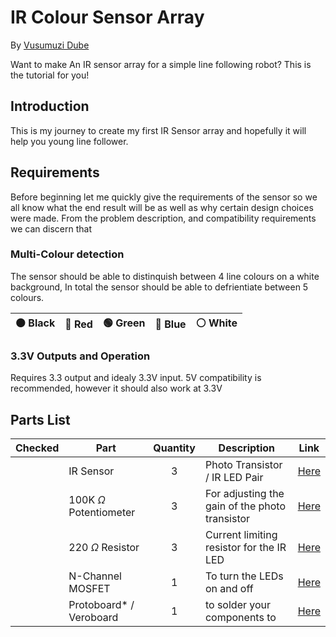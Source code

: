 # IR Colour Sensor Array
By [Vusumuzi Dube](https://github.com/VusumuziDube)

Want to make An IR sensor array for a simple line following robot?
This is the tutorial for you!

## Introduction

This is my journey to create my first IR Sensor array and hopefully it will help you young line follower.

## Requirements

Before beginning let me quickly give the requirements of the sensor so we all know what the end result will be as well as why certain design choices were made.
From the problem description, and compatibility requirements we can discern that 

### Multi-Colour detection

The sensor should be able to distinquish between 4 line colours on a white background, In total the sensor should be able to defrientiate between 5 colours.

| ⚫ Black | 🔴 Red | 🟢 Green |🔵 Blue |⚪ White |
|-----------|--------|-----------|--------|----------|

### 3.3V Outputs and Operation

Requires 3.3 output and idealy 3.3V input. 5V compatibility is recommended, however it should also work at 3.3V

## Parts List

| Checked |             Part            | Quantity |                   Description                  | Link |
|---------|-----------------------------|:--------:|------------------------------------------------|:----:|
|         | IR Sensor                   | 3        | Photo Transistor / IR LED Pair                 | [Here](https://www.robotics.org.za/ITR9909?tracking=vUaBcGVoiTrcysntIvEoMY8EaQc3nlEaAzJSIy7qZ7d9tucVpG1GYWE2hHAKGVYS) |
|         | 100K $\Omega$ Potentiometer | 3        | For adjusting the gain of the photo transistor | [Here](https://www.robotics.org.za/B104-100K?tracking=vUaBcGVoiTrcysntIvEoMY8EaQc3nlEaAzJSIy7qZ7d9tucVpG1GYWE2hHAKGVYS) |
|         | 220 $\Omega$ Resistor       | 3        | Current limiting resistor for the IR LED       | [Here](https://www.robotics.org.za/RES-220E-50?tracking=vUaBcGVoiTrcysntIvEoMY8EaQc3nlEaAzJSIy7qZ7d9tucVpG1GYWE2hHAKGVYS) |
|         | N-Channel MOSFET            | 1        | To turn the LEDs on and off                    | [Here](https://www.robotics.org.za/BS170-TO-92?tracking=vUaBcGVoiTrcysntIvEoMY8EaQc3nlEaAzJSIy7qZ7d9tucVpG1GYWE2hHAKGVYS) |
|         | Protoboard* / Veroboard     | 1        | to solder your components to                   | [Here](https://www.robotics.org.za/PROTO5070?tracking=vUaBcGVoiTrcysntIvEoMY8EaQc3nlEaAzJSIy7qZ7d9tucVpG1GYWE2hHAKGVYS) |


